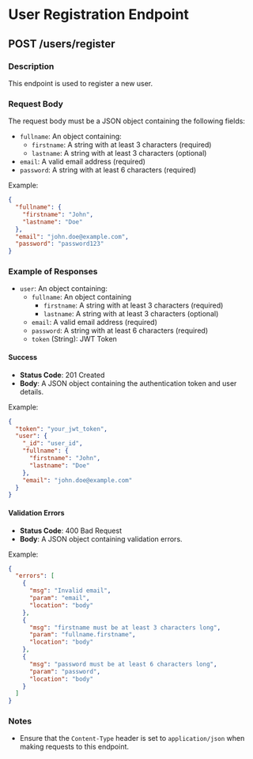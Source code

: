 # User Registration Endpoint

## POST /users/register

### Description

This endpoint is used to register a new user.

### Request Body

The request body must be a JSON object containing the following fields:

- `fullname`: An object containing:
  - `firstname`: A string with at least 3 characters (required)
  - `lastname`: A string with at least 3 characters (optional)
- `email`: A valid email address (required)
- `password`: A string with at least 6 characters (required)

Example:

```json
{
  "fullname": {
    "firstname": "John",
    "lastname": "Doe"
  },
  "email": "john.doe@example.com",
  "password": "password123"
}
```

### Example of Responses

- `user`: An object containing:
  - `fullname`: An object containing
    - `firstname`: A string with at least 3 characters (required)
    - `lastname`: A string with at least 3 characters (optional)
  - `email`: A valid email address (required)
  - `password`: A string with at least 6 characters (required)
  - `token` (String): JWT Token

#### Success

- **Status Code**: 201 Created
- **Body**: A JSON object containing the authentication token and user details.

Example:

```json
{
  "token": "your_jwt_token",
  "user": {
    "_id": "user_id",
    "fullname": {
      "firstname": "John",
      "lastname": "Doe"
    },
    "email": "john.doe@example.com"
  }
}
```

#### Validation Errors

- **Status Code**: 400 Bad Request
- **Body**: A JSON object containing validation errors.

Example:

```json
{
  "errors": [
    {
      "msg": "Invalid email",
      "param": "email",
      "location": "body"
    },
    {
      "msg": "firstname must be at least 3 characters long",
      "param": "fullname.firstname",
      "location": "body"
    },
    {
      "msg": "password must be at least 6 characters long",
      "param": "password",
      "location": "body"
    }
  ]
}
```

### Notes

- Ensure that the `Content-Type` header is set to `application/json` when making requests to this endpoint.
